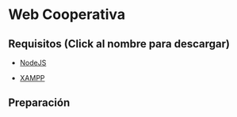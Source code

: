 # Web Cooperativa
## Requisitos (Click al nombre para descargar)
- [NodeJS](https://nodejs.org/en/download/current)

- [XAMPP](https://www.apachefriends.org/es/index.html)

## Preparación
